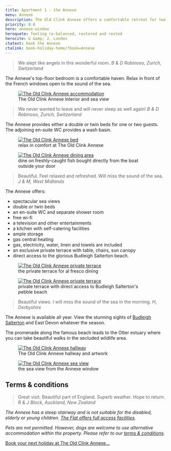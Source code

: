 ```yaml
---
title: Apartment 1 - the Annexe
menu: Annexe
description: The Old Clink Annexe offers a comfortable retreat for two people. The private terrace provides direct access to Budleigh Salterton beach.
priority: 0.8
hero: annexe-window
heroquote: feeling re-balanced, restored and rested
herocite: G &amp; J, London
ctatext: book the Annexe
ctalink: book-holiday-home/?book=Annexe
---
```


> We slept like angels in this wonderful room.
<cite>B &amp; D Robinoso, Zurich, Switzerland</cite>

The Annexe's top-floor bedroom is a comfortable haven. Relax in front of the French windows open to the sound of the sea.

<figure>

  <a href="[root]images/annexe-bedroom-1.jpg" class="progressive replace">
    <img src="[root]images/preview/annexe-bedroom-1.jpg" alt="The Old Clink Annexe accommodation" class="preview" />
  </a>

  <figcaption>The Old Clink Annexe interior and sea view</figcaption>

</figure>

> We never wanted to leave and will never sleep as well again!
<cite>B &amp; D Robinoso, Zurich, Switzerland</cite>

The Annexe provides either a double or twin beds for one or two guests. The adjoining en-suite WC provides a wash basin.

<figure>

  <a href="[root]images/annexe-bed-1.jpg" class="progressive replace">
    <img src="[root]images/preview/annexe-bed-1.jpg" alt="The Old Clink Annexe bed" class="preview" />
  </a>

  <figcaption>relax in comfort at The Old Clink Annexe</figcaption>

</figure>

<figure>

  <a href="[root]images/annexe-dining-1.jpg" class="progressive replace">
    <img src="[root]images/preview/annexe-dining-1.jpg" alt="The Old Clink Annexe dining area" class="preview" />
  </a>

  <figcaption>dine on freshly-caught fish bought directly from the boat outside your door</figcaption>

</figure>

> Beautiful. Feel relaxed and refreshed. Will miss the sound of the sea.
<cite>J &amp; M, West Midlands</cite>

The Annexe offers:

* spectacular sea views
* double or twin beds
* an en-suite WC and separate shower room
* free wi-fi
* a television and other entertainments
* a kitchen with self-catering facilities
* ample storage
* gas central heating
* gas, electricity, water, linen and towels are included
* an exclusive private terrace with table, chairs, sun canopy
* direct access to the glorious Budleigh Salterton beach.

<figure>

  <a href="[root]images/annexe-terrace-3.jpg" class="progressive replace">
    <img src="[root]images/preview/annexe-terrace-3.jpg" alt="The Old Clink Annexe private terrace" class="preview" />
  </a>

  <figcaption>the private terrace for al fresco dining</figcaption>

</figure>

<figure>

  <a href="[root]images/annexe-terrace-2.jpg" class="progressive replace">
    <img src="[root]images/preview/annexe-terrace-2.jpg" alt="The Old Clink Annexe private terrace" class="preview" />
  </a>

  <figcaption>private terrace with direct access to Budleigh Salterton's pebble beach</figcaption>

</figure>

> Beautiful views. I will miss the sound of the sea in the morning.
<cite>H, Derbyshire</cite>

The Annexe is available all year. View the stunning sights of [Budleigh Salterton]([root]about-budleigh-salterton/) and East Devon whatever the season.

The promenade along the famous beach leads to the Otter estuary where you can take beautiful walks in the secluded wildlife area.

<figure>

  <a href="[root]images/annexe-hall-1.jpg" class="progressive replace">
    <img src="[root]images/preview/annexe-hall-1.jpg" alt="The Old Clink Annexe hallway" class="preview" />
  </a>

  <figcaption>The Old Clink Annexe hallway and artwork</figcaption>

</figure>

<figure>

  <a href="[root]images/annexe-view-1.jpg" class="progressive replace">
    <img src="[root]images/preview/annexe-view-1.jpg" alt="The Old Clink Annexe sea view" class="preview" />
  </a>

  <figcaption>the sea view from the Annexe window</figcaption>

</figure>

## Terms &amp; conditions

> Great visit. Beautiful part of England. Superb weather. Hope to return.
<cite>R &amp; J Block, Auckland, New Zealand</cite>

_The Annexe has a steep stairway and is not suitable for the disabled, elderly or young children. [The Flat offers full access facilities]([root]apartment-2-flat/)._

_Pets are not permitted. However, dogs are welcome to use alternative accommodation within the property. Please refer to our [terms &amp; conditions]([root]book-holiday-home/terms/)._

[Book your next holiday at The Old Clink Annexe&hellip;]([root]book-holiday-home/?book=Annexe)
